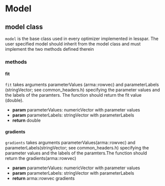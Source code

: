 # Model

## model class

`model` is the base class used in every optimizer implemented in lesspar.
The user specified model should inherit from the model class and must implement
the two methods defined therein

### methods

#### fit

`fit` takes arguments parameterValues (arma::rowvec) and parameterLabels (stringVector; see common_headers.h)
specifying the parameter values and the labels of the paramters. The function should return the fit value (double).

- **param** parameterValues: numericVector with parameter values
- **param** parameterLabels: stringVector with parameterLabels
- **return** double

#### gradients

`gradients` takes arguments parameterValues(arma::rowvec) and parameterLabels(stringVector; see common_headers.h) specifying the parameter values and the labels of the paramters.The function should return the gradients(arma::rowvec)

- **param** parameterValues: numericVector with parameter values
- **param** parameterLabels: stringVector with parameterLabels
- **return** arma::rowvec gradients
